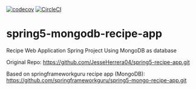 [![codecov](https://codecov.io/github/JesseHerrera04/spring5-mongodb-recipe-app/branch/master/graph/badge.svg?token=A354TSK8Y6)](https://codecov.io/github/JesseHerrera04/spring5-mongodb-recipe-app)
[![CircleCI](https://dl.circleci.com/status-badge/img/gh/JesseHerrera04/spring5-mongodb-recipe-app/tree/master.svg?style=svg)](https://dl.circleci.com/status-badge/redirect/gh/JesseHerrera04/spring5-mongodb-recipe-app/tree/master)
# spring5-mongodb-recipe-app
Recipe Web Application Spring Project Using MongoDB as database

Original Repo: 
https://github.com/JesseHerrera04/spring5-recipe-app.git

Based on springframeworkguru recipe app (MongoDB):
https://github.com/springframeworkguru/spring5-mongo-recipe-app.git
